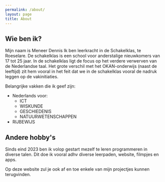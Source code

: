 ```yaml
---
permalink: /about/
layout: page
title: About
---
```

## Wie ben ik?

Mijn naam is Meneer Dennis
Ik ben leerkracht in de Schakelklas, te Roeselare.
De schakelklas is een school voor anderstalige nieuwkomers van 17 tot 25 jaar.
In de schakelklas ligt de focus op het verdere verwerven van de Nederlandse taal. Het grote verschil met het OKAN-onderwijs (naast de leeftijd) zit hem vooral in het feit dat we in de schakelklas vooral de nadruk leggen op de vakinitiaties.

Belangrijke vakken die ik geef zijn:

- Nederlands voor:
  - ICT
  - WISKUNDE
  - GESCHIEDENIS
  - NATUURWETENSCHAPPEN
- RIJBEWIJS

## Andere hobby's

Sinds eind 2023 ben ik volop gestart mezelf te leren programmeren in diverse talen. Dit doe ik vooral adhv diverse leerpaden, website, filmpjes en apps.

Op deze website zul je ook af en toe enkele van mijn projectjes kunnen terugvinden.
